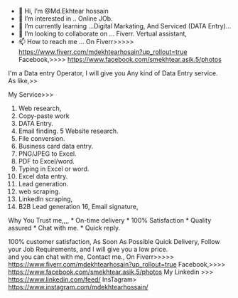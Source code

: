 - 👋 Hi, I’m @Md.Ekhtear hossain
- 👀 I’m interested in .. Online JOb.
- 🌱 I’m currently learning ...Digital Markating, And Serviced (DATA Entry)... 
- 💞️ I’m looking to collaborate on ... Fiverr.  Vertual assistant,
- 📫 How to reach me ... On Fiverr>>>>>  https://www.fiverr.com/mdekhtearhosain?up_rollout=true
       Facebook,>>>>  https://www.facebook.com/smekhtear.asik.5/photos




<!---
Ekhtearhossain/Ekhtearhossain is a ✨ special ✨ repository because its `README.md` (this file) appears on your GitHub profile.
You can click the Preview link to take a look at your changes.
--->
I'm a Data entry Operator,  I will give you Any kind of Data  Entry service.   
  As like,>>

My Service>>>
1. Web research,
2. Copy-paste work
3. DATA Entry.
4. Email finding.
5  Website research.
6. File conversion.
7. Business card data entry.
8. PNG/JPEG to Excel.
9. PDF to Excel/word.
10. Typing in Excel or word.
11. Excel data entry.
12. Lead generation.
13. web scraping.
14. LinkedIn scraping,
15. B2B Lead generation
16, Email signature,

 Why You Trust me,,,,
    *    On-time delivery
    *   100% Satisfaction
    *   Quality assured
    *   Chat with me.
    *   Quick reply.

100% customer satisfaction, As Soon As Possible Quick Delivery, Follow your Job Requirements, and I will give you a low price.  
and you can chat with me, 
Contact me.,
 On Fiverr>>>>>  https://www.fiverr.com/mdekhtearhosain?up_rollout=true
Facebook,>>>>  https://www.facebook.com/smekhtear.asik.5/photos
 My Linkedin >>> https://www.linkedin.com/feed/
InsTagram>  https://www.instagram.com/mdekhtearhossain/


